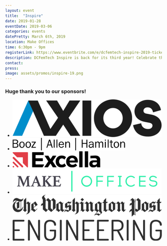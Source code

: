 ```yaml
---
layout: event
title:  "Inspire"
date: 2019-01-28
eventDate: 2019-03-06
categories: events
datePretty: March 6th, 2019
location: Make Offices
time: 6:30pm - 9pm
registerLink: https://www.eventbrite.com/e/dcfemtech-inspire-2019-tickets-57090628607
description: DCFemTech Inspire is back for its third year! Celebrate the success of women in the DC tech community. Join DCFemTech as we share and celebrate your accomplishments, large and small. Expect a good mix of networking, small activities, heavy hors d'oeuvres and a celebratory toast for a great year ahead. Share your success, celebrate others, and empower our community.
contact:
press:
image: assets/promos/inspire-19.png
---
```


### Huge thank you to our sponsors!
<div class="m-sponsors">
  <ul>
    <li><a href="https://www.axios.com/about#jobs"><img src="assets/sponsors/axios.png" alt="Axios"></a></li>
    <li><a href="https://www.boozallen.com/"><img src="/assets/sponsors/booz-allen.svg" alt="Booz Allen"></a></li>
    <li><a href="https://www.excella.com/"><img src="/assets/sponsors/excella.png" alt="Excella"></a></li>
    <li><a href="https://makeoffices.com/"><img src="/assets/sponsors/makeoffices.png" alt="Make Offices"></a>
    <li><a href="https://careers.washingtonpost.com/"><img src="assets/sponsors/wapo.svg" alt="The Washington Post"></a></li>
  </ul>
</div>
